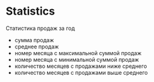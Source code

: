 # Statistics

Статистика продаж за год
- сумма продаж
- среднее продаж
- номер месяца с максимальной суммой продаж
- номер месяца с минимальной суммой продаж
- количество месяцев с продажами ниже среднего
- количество месяцев с продажами выше среднего
